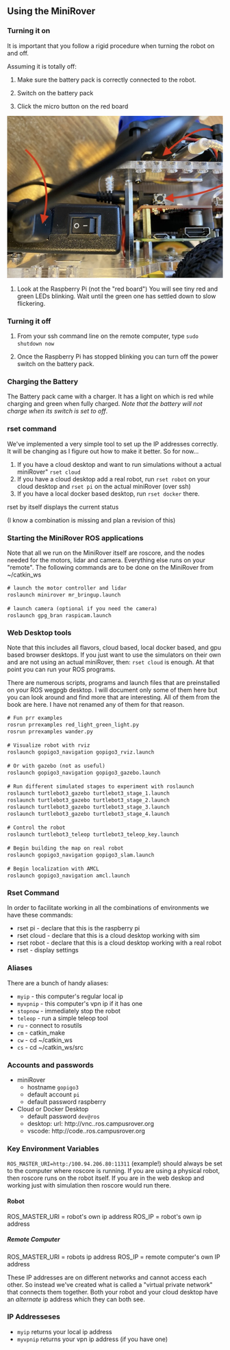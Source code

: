 
## Using the MiniRover

### Turning it on

It is important that you follow a rigid procedure when turning the robot on and off.

Assuming it is totally off:

1. Make sure the battery pack is correctly connected to the robot.

1. Switch on the battery pack

1. Click the micro button on the red board

![Button to reboot](button.jpg)

1. Look at the Raspberry Pi (not the "red board") You will see tiny red and green LEDs blinking. Wait until the green one has settled down to slow flickering.

### Turning it off

1. From your ssh command line on the remote computer, type `sudo shutdown now`

1. Once the Raspberry Pi has stopped blinking you can turn off the power switch on the battery pack.

### Charging the Battery

The Battery pack came with a charger. It has a light on which is red while charging and green when fully charged. *Note that the battery will not charge when its switch is set to off*.

### rset command

We've implemented a very simple tool to set up the IP addresses correctly. It will be changing as I figure out how to make it better. So for now...

1. If you have a cloud desktop and want to run simulations without a actual miniRover" `rset cloud`
1. If you have a cloud desktop add a real robot, run `rset robot` on your cloud desktop and `rset pi` on the  actual miniRover (over ssh)
1. If you have a local docker based desktop, run `rset docker` there.

rset by itself displays the current status

(I know a combination is missing and plan a revision of this)

### Starting the MiniRover ROS applications

Note that all we run on the MiniRover itself are roscore, and the nodes needed for the motors, lidar and camera. Everything else runs on your "remote". The following commands are to be done on the MiniRover from ~/catkin_ws

```
# launch the motor controller and lidar
roslaunch minirover mr_bringup.launch

# launch camera (optional if you need the camera)
roslaunch gpg_bran raspicam.launch
```

### Web Desktop tools

Note that this includes all flavors, cloud based, local docker based, and gpu based browser desktops. If you just want to use the simulators on their own and are not using an actual miniRover, then: `rset cloud` is enough. At that point you can run your ROS programs.

There are numerous scripts, programs and launch files that are preinstalled on your ROS wegpgb desktop. I will document only some of them here but you can look around and find more that are interesting. All of them from the book are here. I have not renamed any of them for that reason.

```
# Fun prr examples
rosrun prrexamples red_light_green_light.py
rosrun prrexamples wander.py

# Visualize robot with rviz
roslaunch gopigo3_navigation gopigo3_rviz.launch 

# Or with gazebo (not as useful)
roslaunch gopigo3_navigation gopigo3_gazebo.launch 

# Run different simulated stages to experiment with roslaunch 
roslaunch turtlebot3_gazebo turtlebot3_stage_1.launch
roslaunch turtlebot3_gazebo turtlebot3_stage_2.launch
roslaunch turtlebot3_gazebo turtlebot3_stage_3.launch
roslaunch turtlebot3_gazebo turtlebot3_stage_4.launch

# Control the robot
roslaunch turtlebot3_teleop turtlebot3_teleop_key.launch

# Begin building the map on real robot
roslaunch gopigo3_navigation gopigo3_slam.launch

# Begin localization with AMCL
roslaunch gopigo3_navigation amcl.launch

```

### Rset Command

In order to facilitate working in all the combinations of environments we have these commands:

* rset pi - declare that this is the raspberry pi
* rset cloud - declare that this is a cloud desktop working with sim
* rset robot - declare that this is a cloud desktop working with a real robot
* rset - display settings

### Aliases

There are a bunch of handy aliases:

* `myip` - this computer's regular local ip
* `myvpnip` - this computer's vpn ip if it has one
* `stopnow` - immediately stop the robot
* `teleop` - run a simple teleop tool
* `ru` - connect to rosutils
* `cm` - catkin_make
* `cw` - cd ~/catkin_ws
* `cs` - cd ~/catkin_ws/src



### Accounts and passwords

* miniRover
  * hostname `gopigo3`
  * default account `pi`
  * default password raspberry
* Cloud or Docker Desktop
  * default password `dev@ros`
  * desktop: url: http://vnc.<unetid>.ros.campusrover.org
  * vscode: http://code.<unetid>.ros.campusrover.org

### Key Environment Variables

`ROS_MASTER_URI=http:/100.94.206.80:11311` (example!) should always be set to the computer where roscore is running. If you are using a physical robot, then roscore runs on the robot itself. If you are in the web deskop and working just with simulation then roscore would run there.

#### Robot

ROS_MASTER_URI = robot's own ip address
ROS_IP = robot's own ip address

##### Remote Computer 

ROS_MASTER_URI = robots ip address 
ROS_IP = remote computer's own IP address

These IP addresses are on different networks and cannot access each other. So instead we've created what is called a "virtual private network" that connects them together. Both your robot and your cloud desktop have an *alternate* ip address which they can both see.

### IP Addresseses

* `myip` returns your local ip address
* `myvpnip` returns your vpn ip address (if you have one)